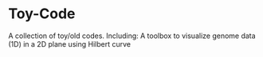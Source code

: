 # Toy-Code
A collection of toy/old codes.
Including:
A toolbox to visualize genome data (1D) in a 2D plane using Hilbert curve
